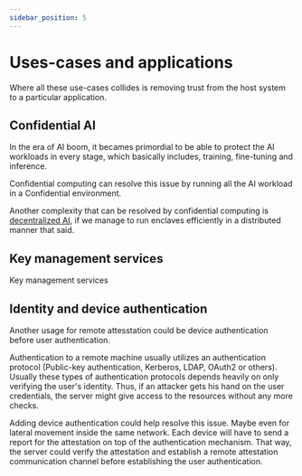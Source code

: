 ```yaml
---
sidebar_position: 5
---
```


# Uses-cases and applications

Where all these use-cases collides is removing trust from the host system to a particular application. 

## Confidential AI 
In the era of AI boom, it becames primordial to be able to protect the AI workloads in every stage, which basically includes, training, fine-tuning and inference. 

Confidential computing can resolve this issue by running all the AI workload in a Confidential environment. 

Another complexity that can be resolved by confidential computing is [decentralized AI](https://medium.com/secret-network-ecosystem-and-technology/why-confidential-computing-is-inevitable-for-decentralized-ai-42d489ab028a), if we manage to run enclaves efficiently in a distributed manner that said. 


## Key management services

Key management services 
## Identity and device authentication
Another usage for remote attesstation could be device authentication before user authentication.

Authentication to a remote machine usually utilizes an authentication protocol (Public-key authentication, Kerberos, LDAP, OAuth2 or others). Usually these types of authentication protocols depends heavily on only verifying the user's identity. Thus, if an attacker gets his hand on the user credentials, the server might give access to the resources without any more checks.

Adding device authentication could help resolve this issue. Maybe even for lateral movement inside the same network. Each device will have to send a report for the attestation on top of the authentication mechanism. That way, the server could verify the attestation and establish a remote attestation communication channel before establishing the user authentication.




